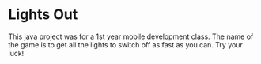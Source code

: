 # Lights Out
This java project was for a 1st year mobile development class. The name of the game is to get all the lights to switch off as fast as you can. Try your luck!
